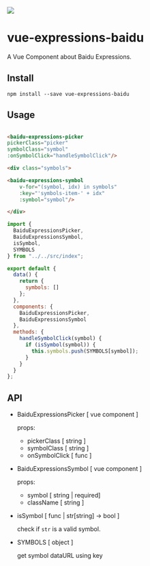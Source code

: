 ![](http://i1.piimg.com/567571/ed9de13efe043b12.gif)

# vue-expressions-baidu
A Vue Component about Baidu Expressions.

## Install
```
npm install --save vue-expressions-baidu
```

## Usage

```html

<baidu-expressions-picker
pickerClass="picker"
symbolClass="symbol"
:onSymbolClick="handleSymbolClick"/>

<div class="symbols">

<baidu-expressions-symbol 
    v-for="(symbol, idx) in symbols"
    :key="'symbols-item-' + idx"
    :symbol="symbol"/>

</div>
```


```js
import {
  BaiduExpressionsPicker,
  BaiduExpressionsSymbol,
  isSymbol,
  SYMBOLS
} from "../../src/index";

export default {
  data() {
    return {
      symbols: []
    };
  },
  components: {
    BaiduExpressionsPicker,
    BaiduExpressionsSymbol
  },
  methods: {
    handleSymbolClick(symbol) {
      if (isSymbol(symbol)) {
        this.symbols.push(SYMBOLS[symbol]);
      }
    }
  }
};

```

## API

* BaiduExpressionsPicker [ vue component ]

    props:

    * pickerClass [ string ]
    * symbolClass [ string ]
    * onSymbolClick [ func ]

* BaiduExpressionsSymbol [ vue component ]

    props:

    * symbol [ string | required]
    * className [ string ]

* isSymbol [ func | str[string] -> bool ]

    check if `str` is a valid symbol.

* SYMBOLS [ object ]

    get symbol dataURL using key